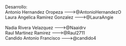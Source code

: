 <br>Desarrollo:<br>
Antonio Hernandez Oropeza --->@AntonioHernandezO 
<br>Laura Angelica Ramirez Gonzalez --->@LauraAngie  
<br>Nadia Rivera Velazquez --->@Naaidrv 
<br>Raul Martinez Ramirez --->@Raul2711 
<br>Candido Antonio Francisco --->@candido4 





